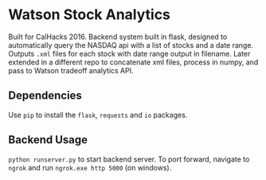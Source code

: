 # Watson Stock Analytics

Built for CalHacks 2016. Backend system built in flask, designed to automatically query the NASDAQ api with a list of stocks and a date range. Outputs `.xml` files for each stock with date range output in filename. Later extended in a different repo to concatenate xml files, process in numpy, and pass to Watson tradeoff analytics API.

## Dependencies
Use `pip` to install the `flask`, `requests` and `io` packages.

## Backend Usage
`python runserver.py` to start backend server. To port forward, navigate to `ngrok` and run `ngrok.exe http 5000` (on windows).
